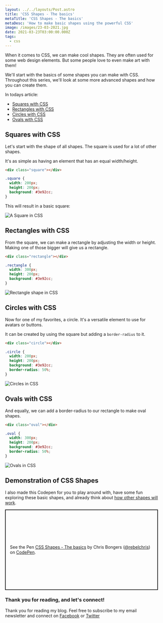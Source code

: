 ```yaml
---
layout: ../../layouts/Post.astro
title: 'CSS Shapes - The basics'
metaTitle: 'CSS Shapes - The basics'
metaDesc: 'How to make basic shapes using the powerful CSS'
image: /images/23-03-2021.jpg
date: 2021-03-23T03:00:00.000Z
tags:
  - css
---
```


When it comes to CSS, we can make cool shapes. They are often used for some web design elements.
But some people love to even make art with them!

We'll start with the basics of some shapes you can make with CSS.
Throughout this series, we'll look at some more advanced shapes and how you can create them.

In todays article:

- [Squares with CSS](#heading-squares-with-css)
- [Rectangles with CSS](#heading-rectangles-with-css)
- [Circles with CSS](#heading-circles-with-css)
- [Ovals with CSS](#heading-ovals-with-css)

## Squares with CSS

Let's start with the shape of all shapes. The square is used for a lot of other shapes.

It's as simple as having an element that has an equal width/height.

```html
<div class="square"></div>
```

```css
.square {
  width: 200px;
  height: 200px;
  background: #3e92cc;
}
```

This will result in a basic square:

![A Square in CSS](https://cdn.hashnode.com/res/hashnode/image/upload/v1616046808417/1qCe7fobO.png)

## Rectangles with CSS

From the square, we can make a rectangle by adjusting the width or height.
Making one of those bigger will give us a rectangle.

```html
<div class="rectangle"></div>
```

```css
.rectangle {
  width: 300px;
  height: 200px;
  background: #3e92cc;
}
```

![Rectangle shape in CSS](https://cdn.hashnode.com/res/hashnode/image/upload/v1616046956955/d1zB1ep8W.png)

## Circles with CSS

Now for one of my favorites, a circle.
It's a versatile element to use for avatars or buttons.

It can be created by using the square but adding a `border-radius` to it.

```html
<div class="circle"></div>
```

```css
.circle {
  width: 200px;
  height: 200px;
  background: #3e92cc;
  border-radius: 50%;
}
```

![Circles in CSS](https://cdn.hashnode.com/res/hashnode/image/upload/v1616047110703/x8GfgTdPtt.png)

## Ovals with CSS

And equally, we can add a border-radius to our rectangle to make oval shapes.

```html
<div class="oval"></div>
```

```css
.oval {
  width: 300px;
  height: 200px;
  background: #3e92cc;
  border-radius: 50%;
}
```

![Ovals in CSS](https://cdn.hashnode.com/res/hashnode/image/upload/v1616047206556/cZORJDLc5.png)

## Demonstration of CSS Shapes

I also made this Codepen for you to play around with, have some fun exploring these basic shapes, and already think about [how other shapes will work](https://daily-dev-tips.com/posts/css-shapes-other-shapes/).

<p class="codepen" data-height="265" data-theme-id="dark" data-default-tab="result" data-user="rebelchris" data-slug-hash="yLVWrYZ" style="height: 265px; box-sizing: border-box; display: flex; align-items: center; justify-content: center; border: 2px solid; margin: 1em 0; padding: 1em;" data-pen-title="CSS Shapes - The basics">
  <span>See the Pen <a href="https://codepen.io/rebelchris/pen/yLVWrYZ">
  CSS Shapes - The basics</a> by Chris Bongers (<a href="https://codepen.io/rebelchris">@rebelchris</a>)
  on <a href="https://codepen.io">CodePen</a>.</span>
</p>
<script async src="https://cpwebassets.codepen.io/assets/embed/ei.js"></script>

### Thank you for reading, and let's connect!

Thank you for reading my blog. Feel free to subscribe to my email newsletter and connect on [Facebook](https://www.facebook.com/DailyDevTipsBlog) or [Twitter](https://twitter.com/DailyDevTips1)
